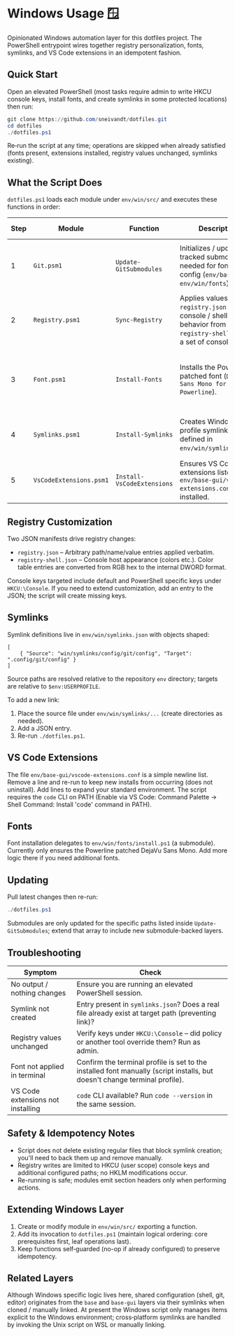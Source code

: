 # Windows Usage 🪟

Opinionated Windows automation layer for this dotfiles project. The PowerShell entrypoint wires together registry personalization, fonts, symlinks, and VS Code extensions in an idempotent fashion.

## Quick Start

Open an elevated PowerShell (most tasks require admin to write HKCU console keys, install fonts, and create symlinks in some protected locations) then run:

```powershell
git clone https://github.com/sneivandt/dotfiles.git
cd dotfiles
./dotfiles.ps1
```

Re‑run the script at any time; operations are skipped when already satisfied (fonts present, extensions installed, registry values unchanged, symlinks existing).

## What the Script Does

`dotfiles.ps1` loads each module under `env/win/src/` and executes these functions in order:

| Step | Module | Function | Description | Idempotency Cue |
|------|--------|----------|-------------|-----------------|
| 1 | `Git.psm1` | `Update-GitSubmodules` | Initializes / updates tracked submodules needed for fonts & GUI config (`env/base-gui`, `env/win/fonts`). | Only runs `git submodule update` if status indicates drift (`+` / `-`). |
| 2 | `Registry.psm1` | `Sync-Registry` | Applies values from `registry.json` and console / shell color & behavior from `registry-shell.json` to a set of console keys. | Each value compared to existing; paths created only if missing. |
| 3 | `Font.psm1` | `Install-Fonts` | Installs the Powerline patched font (`DejaVu Sans Mono for Powerline`). | Skips if font already exists in system or per-user font directory. |
| 4 | `Symlinks.psm1` | `Install-Symlinks` | Creates Windows user profile symlinks defined in `env/win/symlinks.json`. | Only creates links whose targets do not already exist. |
| 5 | `VsCodeExtensions.psm1` | `Install-VsCodeExtensions` | Ensures VS Code extensions listed in `env/base-gui/vscode-extensions.conf` are installed. | Checks against `code --list-extensions`. |

## Registry Customization

Two JSON manifests drive registry changes:

* `registry.json` – Arbitrary path/name/value entries applied verbatim.
* `registry-shell.json` – Console host appearance (colors etc.). Color table entries are converted from RGB hex to the internal DWORD format.

Console keys targeted include default and PowerShell specific keys under `HKCU:\Console`. If you need to extend customization, add an entry to the JSON; the script will create missing keys.

## Symlinks

Symlink definitions live in `env/win/symlinks.json` with objects shaped:

```jsonc
[
	{ "Source": "win/symlinks/config/git/config", "Target": ".config/git/config" }
]
```

Source paths are resolved relative to the repository `env` directory; targets are relative to `$env:USERPROFILE`.

To add a new link:
1. Place the source file under `env/win/symlinks/...` (create directories as needed).
2. Add a JSON entry.
3. Re-run `./dotfiles.ps1`.

## VS Code Extensions

The file `env/base-gui/vscode-extensions.conf` is a simple newline list. Remove a line and re-run to keep new installs from occurring (does not uninstall). Add lines to expand your standard environment. The script requires the `code` CLI on PATH (Enable via VS Code: Command Palette → Shell Command: Install 'code' command in PATH).

## Fonts

Font installation delegates to `env/win/fonts/install.ps1` (a submodule). Currently only ensures the Powerline patched DejaVu Sans Mono. Add more logic there if you need additional fonts.

## Updating

Pull latest changes then re-run:

```powershell
./dotfiles.ps1
```

Submodules are only updated for the specific paths listed inside `Update-GitSubmodules`; extend that array to include new submodule-backed layers.

## Troubleshooting

| Symptom | Check |
|---------|-------|
| No output / nothing changes | Ensure you are running an elevated PowerShell session. |
| Symlink not created | Entry present in `symlinks.json`? Does a real file already exist at target path (preventing link)? |
| Registry values unchanged | Verify keys under `HKCU:\Console` – did policy or another tool override them? Run as admin. |
| Font not applied in terminal | Confirm the terminal profile is set to the installed font manually (script installs, but doesn't change terminal profile). |
| VS Code extensions not installing | `code` CLI available? Run `code --version` in the same session. |

## Safety & Idempotency Notes

* Script does not delete existing regular files that block symlink creation; you'll need to back them up and remove manually.
* Registry writes are limited to HKCU (user scope) console keys and additional configured paths; no HKLM modifications occur.
* Re-running is safe; modules emit section headers only when performing actions.

## Extending Windows Layer

1. Create or modify module in `env/win/src/` exporting a function.
2. Add its invocation to `dotfiles.ps1` (maintain logical ordering: core prerequisites first, leaf operations last).
3. Keep functions self‑guarded (no-op if already configured) to preserve idempotency.

## Related Layers

Although Windows specific logic lives here, shared configuration (shell, git, editor) originates from the `base` and `base-gui` layers via their symlinks when cloned / manually linked. At present the Windows script only manages items explicit to the Windows environment; cross‑platform symlinks are handled by invoking the Unix script on WSL or manually linking.